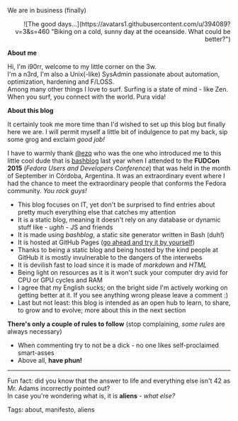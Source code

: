 We are in business (finally)
<div style="text-align:right">
![The good days...](https://avatars1.githubusercontent.com/u/394089?v=3&s=460 "Biking on a cold, sunny day at the oceanside. What could be better?")
<div style="text-align:left">

**About me**

Hi, I'm i90rr, welcome to my little corner on the 3w.                                                                                   
I'm a n3rd, I'm also a Unix(-like) SysAdmin passionate about automation, optimization, hardening and F/LOSS.  
Among many other things I love to surf. Surfing is a state of mind - like Zen. When you surf, you connect with the world. Pura vida!

**About this blog**                                                                 

It certainly took me more time than I'd wished to set up this blog but finally here we are. I will permit myself a little bit of indulgence to pat my back, sip some grog and exclaim *good job!*

I have to warmly thank [@ezq](https://cardinali.org "Ezequiel Cardinali") who was the one who introduced me to this little cool dude that is [bashblog](https://github.com/cfenollosa/bashblog) last year when I attended to the **FUDCon 2015** (*Fedora Users and Developers Conference*) that was held in the month of September in Córdoba, Argentina. It was an extraordinary event where I had the chance to meet the extraordinary people that conforms the Fedora community. *You rock guys!*

* This blog focuses on IT, yet don't be surprised to find entries about pretty much everything else that catches my attention
* It is a static blog, meaning it doesn't rely on any database or dynamic stuff like - *ughh* - JS and friends
* It is made using *bashblog*, a static site generator written in Bash (duh!)
* It is hosted at GitHub Pages ([go ahead and try it by yourself](https://pages.github.com "GitHub Pages"))
* Thanks to being a static blog and being hosted by the kind people at GitHub it is mostly invulnerable to the dangers of the interwebs
* It is devilish fast to load since it is made of *markdown* and *HTML*
* Being light on resources as it is it won't suck your computer dry avid for CPU or GPU cycles and RAM
* I agree that my English sucks; on the bright side I'm actively working on getting better at it. If you see anything wrong please leave a comment :)
* Last but not least: this blog is intended as an open hub to learn, to share, to grow and to evolve; more about this in the next section

**There's only a couple of rules to follow** (stop complaining, *some rules* are always necessary)                                  

* When commenting try to not be a dick - no one likes self-proclaimed smart-asses
* Above all, **have phun!**

***
Fun fact: did you know that the answer to life and everything else isn't 42 as Mr. Adams incorrectly pointed out?   
In case you're wondering what is, it is **aliens** - *what else?*

Tags: about, manifesto, aliens
